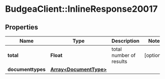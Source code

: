# BudgeaClient::InlineResponse20017

## Properties
Name | Type | Description | Notes
------------ | ------------- | ------------- | -------------
**total** | **Float** | total number of results | [optional] 
**documenttypes** | [**Array&lt;DocumentType&gt;**](DocumentType.md) |  | 


